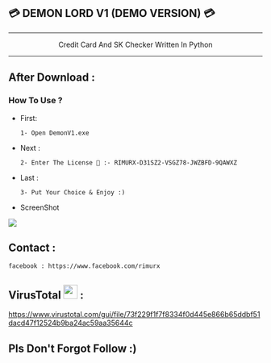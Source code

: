 ## 💳 DEMON LORD V1 (DEMO VERSION) 💳




---

<p align=center>Credit Card And SK Checker Written In Python</a></p>

---
After Download : 
------
         

### How To Use ?

 - First:
   
       1- Open DemonV1.exe
       
 - Next :
       
       2- Enter The License 🔑 :- RIMURX-D31SZ2-VSGZ78-JWZBFD-9QAWXZ

 - Last :

       3- Put Your Choice & Enjoy :) 
       
               
 - ScreenShot
 <img src="https://image.prntscr.com/image/I68r0Ee8Qjy5AB0WpAj-Yg.jpg" >

## Contact :

```
facebook : https://www.facebook.com/rimurx
```

## VirusTotal <img src="https://www.virustotal.com/gui/images/omnibar/vt_logo.svg" width="28px"> :

https://www.virustotal.com/gui/file/73f229f1f7f8334f0d445e866b65ddbf51dacd47f12524b9ba24ac59aa35644c

## Pls Don't Forgot Follow :)
